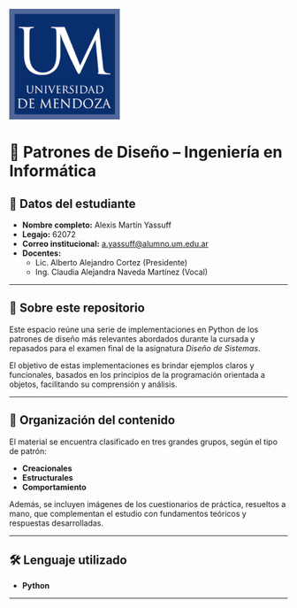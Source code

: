 

![alt text](um_logo.png)
# 🧠 Patrones de Diseño – Ingeniería en Informática

## 📌 Datos del estudiante
- **Nombre completo:** Alexis Martín Yassuff  
- **Legajo:** 62072  
- **Correo institucional:** a.yassuff@alumno.um.edu.ar  
- **Docentes:**  
  - Lic. Alberto Alejandro Cortez (Presidente)  
  - Ing. Claudia Alejandra Naveda Martínez (Vocal)  

---

## 📘 Sobre este repositorio

Este espacio reúne una serie de implementaciones en Python de los patrones de diseño más relevantes abordados durante la cursada y repasados para el examen final de la asignatura *Diseño de Sistemas*.

El objetivo de estas implementaciones es brindar ejemplos claros y funcionales, basados en los principios de la programación orientada a objetos, facilitando su comprensión y análisis.

---

## 📂 Organización del contenido

El material se encuentra clasificado en tres grandes grupos, según el tipo de patrón:

- **Creacionales**
- **Estructurales**
- **Comportamiento**

Además, se incluyen imágenes de los cuestionarios de práctica, resueltos a mano, que complementan el estudio con fundamentos teóricos y respuestas desarrolladas.

---

## 🛠️ Lenguaje utilizado

- **Python**  

---

